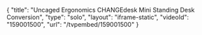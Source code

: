 {
    "title": "Uncaged Ergonomics CHANGEdesk Mini Standing Desk Conversion",
    "type": "solo",
    "layout": "iframe-static",
    "videoId": "159001500",
    "url": "\/tvpembed\/159001500"
}